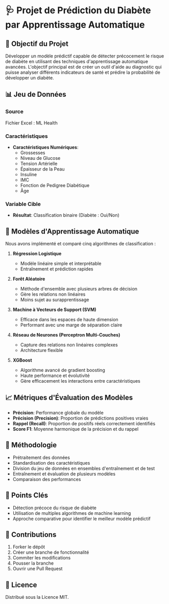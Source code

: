 # 🩺 Projet de Prédiction du Diabète par Apprentissage Automatique

## 🎯 Objectif du Projet
Développer un modèle prédictif capable de détecter précocement le risque de diabète en utilisant des techniques d'apprentissage automatique avancées. L'objectif principal est de créer un outil d'aide au diagnostic qui puisse analyser différents indicateurs de santé et prédire la probabilité de développer un diabète.

## 📊 Jeu de Données
### Source
Fichier Excel : ML Health

### Caractéristiques
- **Caractéristiques Numériques**:
  * Grossesses
  * Niveau de Glucose
  * Tension Artérielle
  * Épaisseur de la Peau
  * Insuline
  * IMC
  * Fonction de Pedigree Diabétique
  * Âge

### Variable Cible
- **Résultat**: Classification binaire (Diabète : Oui/Non)

## 🤖 Modèles d'Apprentissage Automatique
Nous avons implémenté et comparé cinq algorithmes de classification :

1. **Régression Logistique**
   - Modèle linéaire simple et interprétable
   - Entraînement et prédiction rapides
   
2. **Forêt Aléatoire**
   - Méthode d'ensemble avec plusieurs arbres de décision
   - Gère les relations non linéaires
   - Moins sujet au surapprentissage

3. **Machine à Vecteurs de Support (SVM)**
   - Efficace dans les espaces de haute dimension
   - Performant avec une marge de séparation claire

4. **Réseau de Neurones (Perceptron Multi-Couches)**
   - Capture des relations non linéaires complexes
   - Architecture flexible

5. **XGBoost**
   - Algorithme avancé de gradient boosting
   - Haute performance et évolutivité
   - Gère efficacement les interactions entre caractéristiques

## 📈 Métriques d'Évaluation des Modèles
- **Précision**: Performance globale du modèle
- **Précision (Precision)**: Proportion de prédictions positives vraies
- **Rappel (Recall)**: Proportion de positifs réels correctement identifiés
- **Score F1**: Moyenne harmonique de la précision et du rappel

## 🔬 Méthodologie
- Prétraitement des données
- Standardisation des caractéristiques
- Division du jeu de données en ensembles d'entraînement et de test
- Entraînement et évaluation de plusieurs modèles
- Comparaison des performances

## 🌟 Points Clés
- Détection précoce du risque de diabète
- Utilisation de multiples algorithmes de machine learning
- Approche comparative pour identifier le meilleur modèle prédictif

## 🤝 Contributions
1. Forker le dépôt
2. Créer une branche de fonctionnalité
3. Commiter les modifications
4. Pousser la branche
5. Ouvrir une Pull Request

## 📄 Licence
Distribué sous la Licence MIT.
